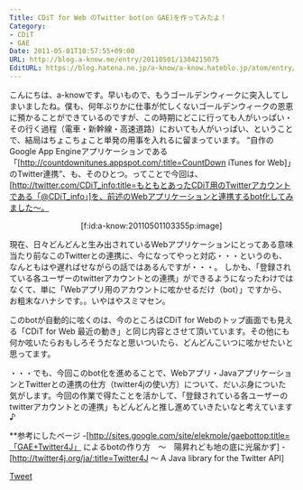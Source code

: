```yaml
---
Title: CDiT for Web のTwitter bot(on GAE)を作ってみたよ！
Category:
- CDiT
- GAE
Date: 2011-05-01T10:57:55+09:00
URL: http://blog.a-know.me/entry/20110501/1304215075
EditURL: https://blog.hatena.ne.jp/a-know/a-know.hateblo.jp/atom/entry/12921228815727979737
---
```


こんにちは、a-knowです。早いもので、もうゴールデンウィークに突入してしまいましたね。僕も、何年ぶりかに仕事が忙しくないゴールデンウィークの恩恵に預かることができているのですが、この時期にどこに行っても人がいっぱい・その行く過程（電車・新幹線・高速道路）においても人がいっぱい、ということで、結局はちょこちょこと単発の用事を入れるに留まっています。
“自作のGoogle App Engineアプリケーションである「[http://countdownitunes.appspot.com/:title=CountDown iTunes for Web]」のTwitter連携”、も、そのひとつ。ってことで今回は、[http://twitter.com/CDiT_info:title=もともとあったCDiT用のTwitterアカウントである「@CDiT_info」]を、前述のWebアプリケーションと連携するbot化してみました〜。


<div align=center>[f:id:a-know:20110501103355p:image]</div>


現在、日々どんどんと生み出されているWebアプリケーションにとってある意味当たり前なこのTwitterとの連携に、今になってやっと対応・・・というのも、なんともはや遅ればせながらの話ではあるんですが・・・。
しかも、「登録されている各ユーザーのtwitterアカウントとの連携」ができるようになったわけではなくて、単に「Webアプリ用のアカウントに呟かせるだけ（bot）」ですから、お粗末なハナシです。。いやはやスミマセン。

このbotが自動的に呟くのは、今のところはCDiT for Webのトップ画面でも見える「CDiT for Web 最近の動き」と同じ内容とさせて頂いています。その他にも何か呟いたらおもしろそうだなと思いついたら、どんどんこいつに呟かせたいと思ってます。


・・・でも、今回このbot化を進めることで、Webアプリ・JavaアプリケーションとTwitterとの連携の仕方（twitter4jの使い方）について、だいぶ身についた気がします。今回の作業で得たことを活かして、「登録されている各ユーザーのtwitterアカウントとの連携」もどんどんと推し進めていきたいなと考えています♪


**参考にしたページ
-[http://sites.google.com/site/elekmole/gaebottop:title=「GAE+Twitter4J」 によるbotの作り方　〜　陽昇れども地の底に光届かず]
-[http://twitter4j.org/ja/:title=Twitter4J 〜 A Java library for the Twitter API]




<a href="http://twitter.com/share" class="twitter-share-button" data-count="horizontal" data-via="a_know" data-related="CDiT_info" data-lang="ja">Tweet</a><script type="text/javascript" src="//platform.twitter.com/widgets.js"></script>
